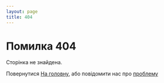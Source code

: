 ```yaml
---
layout: page
title: 404
---
```


# Помилка 404 <i class="far fa-grin-tongue-wink"></i>

Cторінка не знайдена.

Повернутися [На головну](/), або повідомити нас про [проблему](/contact)
